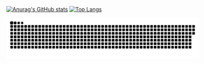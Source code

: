 <!--
**Jefroll/Jefroll** is a ✨ _special_ ✨ repository because its `README.md` (this file) appears on your GitHub profile.

Here are some ideas to get you started:

- 🔭 I’m currently working on ...
- 🌱 I’m currently learning ...
- 👯 I’m looking to collaborate on ...
- 🤔 I’m looking for help with ...
- 💬 Ask me about ...
- 📫 How to reach me: ...
- 😄 Pronouns: ...
- ⚡ Fun fact: ...
-->

[![Anurag's GitHub stats](https://github-readme-stats.vercel.app/api?username=Jefroll&show_icons=true&&theme=radical)](https://github.com/Jefroll/github-readme-stats)
[![Top Langs](https://github-readme-stats.vercel.app/api/top-langs/?username=Jefroll&&theme=radical)](https://github.com/Jefroll/github-readme-stats)


![snake animation](https://github.com/Jefroll/Jefroll/blob/output/github-contribution-grid-snake.svg)
